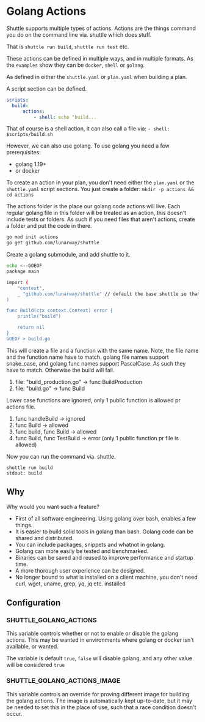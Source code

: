# Golang Actions

Shuttle supports multiple types of actions. Actions are the things command you
do on the command line via. shuttle which does stuff.

That is `shuttle run build`, `shuttle run test` etc.

These actions can be defined in multiple ways, and in multiple formats. As the
`examples` show they can be `docker`, `shell` or `golang`.

As defined in either the `shuttle.yaml` or `plan.yaml` when building a plan.

A script section can be defined.

```yaml
scripts:
  build:
	  actions:
		  - shell: echo "build...
```

That of course is a shell action, it can also call a file via:
`- shell: $scripts/build.sh`

However, we can also use golang. To use golang you need a few prerequisites:

- golang 1.19+
- or docker

To create an action in your plan, you don't need either the `plan.yaml` or the
`shuttle.yaml` script sections. You just create a folder:
`mkdir -p actions && cd actions`

The actions folder is the place our golang code actions will live. Each regular
golang file in this folder will be treated as an action, this doesn't include
tests or folders. As such if you need files that aren't actions, create a folder
and put the code in there.

```bash
go mod init actions
go get github.com/lunarway/shuttle
```

Create a golang submodule, and add shuttle to it.

```bash
echo <--GOEOF
package main

import (
	"context",
	_ "github.com/lunarway/shuttle" // default the base shuttle so that it doesn't disappear from go.mod
)

func Build(ctx context.Context) error {
	println("build")

	return nil
}
GOEOF > build.go
```

This will create a file and a function with the same name. Note, the file name
and the function name have to match. golang file names support snake_case, and
golang func names support PascalCase. As such they have to match. Otherwise the
build will fail.

1. file: "build_production.go" -> func BuildProduction
2. file: "build.go" -> func Build

Lower case functions are ignored, only 1 public function is allowed pr actions
file.

1. func handleBuild -> ignored
2. func Build -> allowed
3. func build, func Build -> allowed
4. func Build, func TestBuild -> error (only 1 public function pr file is
   allowed)

Now you can run the command via. shuttle.

```
shuttle run build
stdout: build
```

## Why

Why would you want such a feature?

- First of all software engineering. Using golang over bash, enables a few
  things.
- It is easier to build solid tools in golang than bash. Golang code can be
  shared and distributed.
- You can include packages, snippets and whatnot in golang.
- Golang can more easily be tested and benchmarked.
- Binaries can be saved and reused to improve performance and startup time.
- A more thorough user experience can be designed.
- No longer bound to what is installed on a client machine, you don't need curl,
  wget, uname, grep, yq, jq etc. installed

## Configuration

### SHUTTLE_GOLANG_ACTIONS

This variable controls whether or not to enable or disable the golang actions. This may be wanted in environments where golang or docker isn't available, or wanted.

The variable is default `true`, `false` will disable golang, and any other value will be considered `true`

### SHUTTLE_GOLANG_ACTIONS_IMAGE

This variable controls an override for proving different image for building the golang actions. The image is automatically kept up-to-date, but it may be needed to set this in the place of use, such that a race condition doesn't occur.
